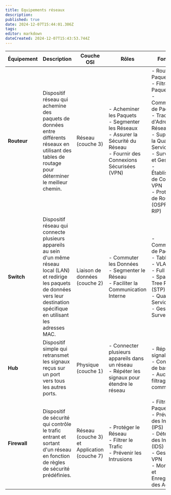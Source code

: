 ```yaml
---
title: Equipements réseaux
description: 
published: true
date: 2024-12-07T15:44:01.306Z
tags: 
editor: markdown
dateCreated: 2024-12-07T15:43:53.744Z
---
```



| **Équipement** | **Description**                                                                                                                                                                            | **Couche OSI**                              | **Rôles**                                                                                                                          | **Fonctions**                                                                                                                                                                                                                                                                 |
| -------------- | ------------------------------------------------------------------------------------------------------------------------------------------------------------------------------------------ | ------------------------------------------- | ---------------------------------------------------------------------------------------------------------------------------------- | ----------------------------------------------------------------------------------------------------------------------------------------------------------------------------------------------------------------------------------------------------------------------------- |
| **Routeur**    | Dispositif réseau qui achemine des paquets de données entre différents réseaux en utilisant des tables de routage pour déterminer le meilleur chemin.                                      | Réseau (couche 3)                           | - Acheminer les Paquets<br>- Segmenter les Réseaux<br>- Assurer la Sécurité du Réseau<br>- Fournir des Connexions Sécurisées (VPN) | - Routage des Paquets<br>- Filtrage des Paquets<br>- Commutation de Paquets<br>- Traduction d'Adresses Réseau (NAT)<br>- Support de la Qualité de Service (QoS)<br>- Surveillance et Gestion<br>- Établissement de Connexions VPN<br>- Protocoles de Routage (OSPF, BGP, RIP) |
| **Switch**     | Dispositif réseau qui connecte plusieurs appareils au sein d'un même réseau local (LAN) et redirige les paquets de données vers leur destination spécifique en utilisant les adresses MAC. | Liaison de données (couche 2)               | - Commuter les Données<br>- Segmenter le Réseau<br>- Faciliter la Communication Interne                                            | - Commutation de Paquets<br>- Table MAC<br>- VLAN<br>- Full Duplex<br>- Spanning Tree Protocol (STP)<br>- Qualité de Service (QoS)<br>- Gestion et Surveillance                                                                                                               |
| **Hub**        | Dispositif simple qui retransmet les signaux reçus sur un port vers tous les autres ports.                                                                                                 | Physique (couche 1)                         | - Connecter plusieurs appareils dans un réseau<br>- Répéter les signaux pour étendre le réseau                                     | - Répéteur de signal<br>- Connectivité de base<br>- Aucun filtrage ou commutation                                                                                                                                                                                             |
| **Firewall**   | Dispositif de sécurité qui contrôle le trafic entrant et sortant d'un réseau en fonction de règles de sécurité prédéfinies.                                                                | Réseau (couche 3) et Application (couche 7) | - Protéger le Réseau<br>- Filtrer le Trafic<br>- Prévenir les Intrusions                                                           | - Filtrage des Paquets<br>- Prévention des Intrusions (IPS)<br>- Détection des Intrusions (IDS)<br>- Gestion des VPN<br>- Monitoring et Enregistrement des Activités                                                                                                          |
